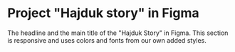 # Project "Hajduk story" in Figma

The headline and the main title of the "Hajduk Story" in Figma.
This section is responsive and uses colors and fonts from our own added styles.
